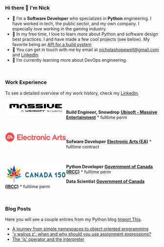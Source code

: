 ### Hi there 👋 I'm Nick

- 🐍 I’m a **Software Developer** who specializes in **Python** engineering. I have worked in tech, the public sector, and my own company. I especially love working in the gaming industry.
- 🔭 In my free time, I love to learn more about Python and software design best practices. I and have made a few cool projects (see below). My favorite being an [API for a build system](https://github.com/NHopewell/diskspace-monitor-CRUD)
- 💬 You can get in touch with me by email at [nicholashopewell@gmail.com](mailto:nicholashopewell@gmail.com) and [LinkedIn](https://www.linkedin.com/in/nick-hopewell/).
- 🌱 I’m currently learning more about DevOps engineering.

<br/>

### Work Experience

To see a detailed overview of my work history, check my [LinkedIn](https://www.linkedin.com/in/nick-hopewell/).

[<img align="left" height="51px" width="200px" alt="massive" src="employer_images/ubi3.png">](https://www.massive.se/games/)

<br/>

**Build Engineer, Snowdrop**
[**Ubisoft - Massive Entertainment**](https://www.massive.se/games/) \* fulltime perm
<br/>
<br/>

[<img align="left" height="51px" width="200px" alt="EA" src="employer_images/Electronic-Arts-Logo.png">](https://www.ea.com/)

<br/>

**Sofware Developer**
[**Electronic Arts (EA)**](https://www.ea.com/) \* fulltime contract
<br/>  
<br/>

[<img align="left" height="61px" width="200px" alt="gov" src="employer_images/CANADA150LOGO.png">](https://www.canada.ca/en/immigration-refugees-citizenship.html)

**Python Developer**
[**Government of Canada (IRCC)**](https://www.canada.ca/en/immigration-refugees-citizenship.html) \* fulltime perm

**Data Scientist**
[**Government of Canada (IRCC)**](https://www.canada.ca/en/immigration-refugees-citizenship.html) \* fulltime perm

<br/>

### Blog Posts

Here you will see a couple entries from my Python blog [Import This](https://nicholashopewell.com/import-this/).

<!-- BLOG_START -->

- [A journey from simple namespaces to object oriented programming](https://nicholashopewell.com/import-this/2021/02/17/from-simple-namespaces-to-oop.html)
- ['y walrus z': when and why should you use assignment expressions?](https://nicholashopewell.com/import-this/2021/02/15/when-and-how-to-use-assignment-expressions.html)
- [The 'is' operator and the interpreter](https://nicholashopewell.com/import-this/2021/02/11/the-is-operator.html)
<!-- BLOG_END -->
